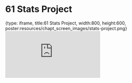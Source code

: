 # 61 Stats Project
 
{type: iframe, title:61 Stats Project, width:800, height:600, poster:resources/chapt_screen_images/stats-project.png}
![](https://datatrail-jhu.github.io/DataTrail_ReOrg/no_toc/stats-project.html)
 

 
